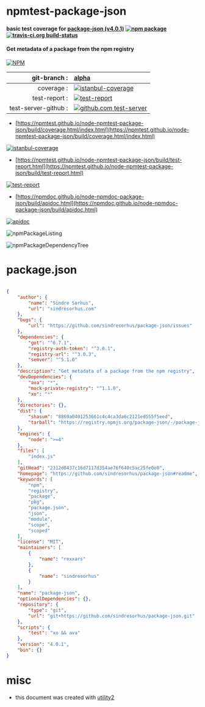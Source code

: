 # npmtest-package-json

#### basic test coverage for  [package-json (v4.0.1)](https://github.com/sindresorhus/package-json#readme)  [![npm package](https://img.shields.io/npm/v/npmtest-package-json.svg?style=flat-square)](https://www.npmjs.org/package/npmtest-package-json) [![travis-ci.org build-status](https://api.travis-ci.org/npmtest/node-npmtest-package-json.svg)](https://travis-ci.org/npmtest/node-npmtest-package-json)

#### Get metadata of a package from the npm registry

[![NPM](https://nodei.co/npm/package-json.png?downloads=true&downloadRank=true&stars=true)](https://www.npmjs.com/package/package-json)

| git-branch : | [alpha](https://github.com/npmtest/node-npmtest-package-json/tree/alpha)|
|--:|:--|
| coverage : | [![istanbul-coverage](https://npmtest.github.io/node-npmtest-package-json/build/coverage.badge.svg)](https://npmtest.github.io/node-npmtest-package-json/build/coverage.html/index.html)|
| test-report : | [![test-report](https://npmtest.github.io/node-npmtest-package-json/build/test-report.badge.svg)](https://npmtest.github.io/node-npmtest-package-json/build/test-report.html)|
| test-server-github : | [![github.com test-server](https://npmtest.github.io/node-npmtest-package-json/GitHub-Mark-32px.png)](https://npmtest.github.io/node-npmtest-package-json/build/app/index.html) | | build-artifacts : | [![build-artifacts](https://npmtest.github.io/node-npmtest-package-json/glyphicons_144_folder_open.png)](https://github.com/npmtest/node-npmtest-package-json/tree/gh-pages/build)|

- [https://npmtest.github.io/node-npmtest-package-json/build/coverage.html/index.html](https://npmtest.github.io/node-npmtest-package-json/build/coverage.html/index.html)

[![istanbul-coverage](https://npmtest.github.io/node-npmtest-package-json/build/screenCapture.buildCi.browser.%252Ftmp%252Fbuild%252Fcoverage.lib.html.png)](https://npmtest.github.io/node-npmtest-package-json/build/coverage.html/index.html)

- [https://npmtest.github.io/node-npmtest-package-json/build/test-report.html](https://npmtest.github.io/node-npmtest-package-json/build/test-report.html)

[![test-report](https://npmtest.github.io/node-npmtest-package-json/build/screenCapture.buildCi.browser.%252Ftmp%252Fbuild%252Ftest-report.html.png)](https://npmtest.github.io/node-npmtest-package-json/build/test-report.html)

- [https://npmdoc.github.io/node-npmdoc-package-json/build/apidoc.html](https://npmdoc.github.io/node-npmdoc-package-json/build/apidoc.html)

[![apidoc](https://npmdoc.github.io/node-npmdoc-package-json/build/screenCapture.buildCi.browser.%252Ftmp%252Fbuild%252Fapidoc.html.png)](https://npmdoc.github.io/node-npmdoc-package-json/build/apidoc.html)

![npmPackageListing](https://npmtest.github.io/node-npmtest-package-json/build/screenCapture.npmPackageListing.svg)

![npmPackageDependencyTree](https://npmtest.github.io/node-npmtest-package-json/build/screenCapture.npmPackageDependencyTree.svg)



# package.json

```json

{
    "author": {
        "name": "Sindre Sorhus",
        "url": "sindresorhus.com"
    },
    "bugs": {
        "url": "https://github.com/sindresorhus/package-json/issues"
    },
    "dependencies": {
        "got": "^6.7.1",
        "registry-auth-token": "^3.0.1",
        "registry-url": "^3.0.3",
        "semver": "^5.1.0"
    },
    "description": "Get metadata of a package from the npm registry",
    "devDependencies": {
        "ava": "*",
        "mock-private-registry": "^1.1.0",
        "xo": "*"
    },
    "directories": {},
    "dist": {
        "shasum": "8869a0401253661c4c4ca3da6c2121ed555f5eed",
        "tarball": "https://registry.npmjs.org/package-json/-/package-json-4.0.1.tgz"
    },
    "engines": {
        "node": ">=4"
    },
    "files": [
        "index.js"
    ],
    "gitHead": "2312d0437c16d7117d354ae76f640c5ac25fe0e0",
    "homepage": "https://github.com/sindresorhus/package-json#readme",
    "keywords": [
        "npm",
        "registry",
        "package",
        "pkg",
        "package.json",
        "json",
        "module",
        "scope",
        "scoped"
    ],
    "license": "MIT",
    "maintainers": [
        {
            "name": "rexxars"
        },
        {
            "name": "sindresorhus"
        }
    ],
    "name": "package-json",
    "optionalDependencies": {},
    "repository": {
        "type": "git",
        "url": "git+https://github.com/sindresorhus/package-json.git"
    },
    "scripts": {
        "test": "xo && ava"
    },
    "version": "4.0.1",
    "bin": {}
}
```



# misc
- this document was created with [utility2](https://github.com/kaizhu256/node-utility2)
